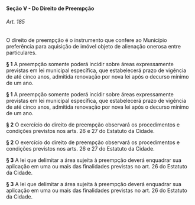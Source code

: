 
#### Seção V -  Do Direito de Preempção

###### Art. 185
O direito de preempção é o instrumento que confere ao Município preferência para aquisição de imóvel objeto de alienação onerosa entre particulares.

**§ 1** A preempção somente poderá incidir sobre áreas expressamente previstas em lei municipal específica, que estabelecerá prazo de vigência de até cinco anos, admitida renovação por nova lei após o decurso mínimo de um ano.

**§ 1** A preempção somente poderá incidir sobre áreas expressamente previstas em lei municipal específica, que estabelecerá prazo de vigência de até cinco anos, admitida renovação por nova lei após o decurso mínimo de um ano.

**§ 2** O exercício do direito de preempção observará os procedimentos e condições previstos nos arts. 26 e 27 do Estatuto da Cidade.

**§ 2** O exercício do direito de preempção observará os procedimentos e condições previstos nos arts. 26 e 27 do Estatuto da Cidade.

**§ 3** A lei que delimitar a área sujeita à preempção deverá enquadrar sua aplicação em uma ou mais das finalidades previstas no art. 26 do Estatuto da Cidade.

**§ 3** A lei que delimitar a área sujeita à preempção deverá enquadrar sua aplicação em uma ou mais das finalidades previstas no art. 26 do Estatuto da Cidade.
